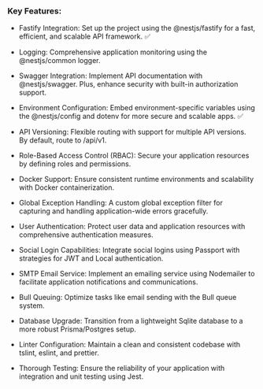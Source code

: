 ### Key Features:

- Fastify Integration: Set up the project using the @nestjs/fastify for a fast, efficient, and scalable API framework. ✅

- Logging: Comprehensive application monitoring using the @nestjs/common logger.

- Swagger Integration: Implement API documentation with @nestjs/swagger. Plus, enhance security with built-in authorization support.
- Environment Configuration: Embed environment-specific variables using the @nestjs/config and dotenv for more secure and scalable apps. ✅
- API Versioning: Flexible routing with support for multiple API versions. By default, route to /api/v1.

- Role-Based Access Control (RBAC): Secure your application resources by defining roles and permissions.

- Docker Support: Ensure consistent runtime environments and scalability with Docker containerization.

- Global Exception Handling: A custom global exception filter for capturing and handling application-wide errors gracefully.

- User Authentication: Protect user data and application resources with comprehensive authentication measures.

- Social Login Capabilities: Integrate social logins using Passport with strategies for JWT and Local authentication.

- SMTP Email Service: Implement an emailing service using Nodemailer to facilitate application notifications and communications.

- Bull Queuing: Optimize tasks like email sending with the Bull queue system.

- Database Upgrade: Transition from a lightweight Sqlite database to a more robust Prisma/Postgres setup.

- Linter Configuration: Maintain a clean and consistent codebase with tslint, eslint, and prettier.

- Thorough Testing: Ensure the reliability of your application with integration and unit testing using Jest.